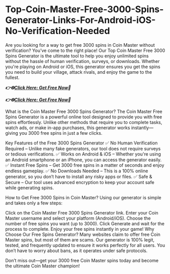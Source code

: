 # Top-Coin-Master-Free-3000-Spins-Generator-Links-For-Android-iOS-No-Verification-Needed
Are you looking for a way to get free 3000 spins in Coin Master without verification? You’ve come to the right place! Our Top Coin Master Free 3000 Spins Generator is the ultimate tool to help you enjoy unlimited spins without the hassle of human verification, surveys, or downloads. Whether you're playing on Android or iOS, this generator ensures you get the spins you need to build your village, attack rivals, and enjoy the game to the fullest.

  ***👉🌐[Click Here: Get Free Now](https://btadeal.com/co2nm5x/)🔶***

  ***👉🌐[Click Here: Get Free Now](https://btadeal.com/co2nm5x/)🔶***
  

What is the Coin Master Free 3000 Spins Generator?
The Coin Master Free Spins Generator is a powerful online tool designed to provide you with free spins effortlessly. Unlike other methods that require you to complete tasks, watch ads, or make in-app purchases, this generator works instantly—giving you 3000 free spins in just a few clicks.

Key Features of the Free 3000 Spins Generator
✅ No Human Verification Required – Unlike many fake generators, our tool does not require surveys or tedious verifications.
✅ Works on Android & iOS – Whether you're using an Android smartphone or an iPhone, you can access the generator easily.
✅ Instant Free Spins – Get 3000 free spins in a matter of seconds and enjoy endless gameplay.
✅ No Downloads Needed – This is a 100% online generator, so you don’t have to install any risky apps or files.
✅ Safe & Secure – Our tool uses advanced encryption to keep your account safe while generating spins.

How to Get Free 3000 Spins in Coin Master?
Using our generator is simple and takes only a few steps:

Click on the Coin Master Free 3000 Spins Generator link.
Enter your Coin Master username and select your platform (Android/iOS).
Choose the number of free spins you want (up to 3000).
Click Generate and wait for the process to complete.
Enjoy your free spins instantly in your game!
Why Choose Our Free Spins Generator?
Many websites claim to offer free Coin Master spins, but most of them are scams. Our generator is 100% legit, tested, and frequently updated to ensure it works perfectly for all users. You don’t have to worry about bans, as it operates under safe protocols.

Don’t miss out—get your 3000 free Coin Master spins today and become the ultimate Coin Master champion! 
